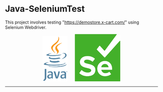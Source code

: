 # Java-SeleniumTest
This project involves testing "https://demostore.x-cart.com/" using Selenium Webdriver.
<p align="center">
  <img src="resources/JavaLogo.png" height="150">&nbsp;&nbsp;&nbsp;&nbsp;&nbsp;&nbsp;<img src="resources/SeleniumLogo.png" width="150">
</p>

---
